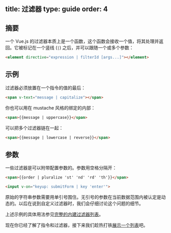 title: 过滤器
type: guide
order: 4
---

## 摘要

一个 Vue.js 的过滤器本质上是一个函数，这个函数会接收一个值，将其处理并返回。它被标记在一个竖线 (`|`) 之后，并可以跟随一个或多个参数：

``` html
<element directive="expression | filterId [args...]"></element>
```

## 示例

过滤器必须放置在一个指令的值的最后：

``` html
<span v-text="message | capitalize"></span>
```

你也可以用在 mustache 风格的绑定的内部：

``` html
<span>{{message | uppercase}}</span>
```

可以把多个过滤器链在一起：

``` html
<span>{{message | lowercase | reverse}}</span>
```

## 参数

一些过滤器是可以附带配置参数的。参数用空格分隔开：

``` html
<span>{{order | pluralize 'st' 'nd' 'rd' 'th'}}</span>
```

``` html
<input v-on="keyup: submitForm | key 'enter'">
```

原始的字符串参数需要用单引号围住。无引号的参数在当前数据范围内被认定是动态的。以后在说到自定义过滤器时，我们会仔细讨论这个问题的细节。

上述示例的具体用法参见[完整的内建过滤器列表](../api/filters.html)。

现在你已经了解了指令和过滤器，接下来我们趁热打铁[展示一个列表](../guide/list.html)吧。
